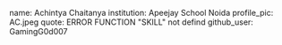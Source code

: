 name: Achintya Chaitanya
institution: Apeejay School Noida
profile_pic: AC.jpeg
quote: ERROR FUNCTION "SKILL" not defind
github_user: GamingG0d007

